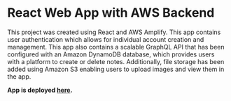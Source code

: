 # React Web App with AWS Backend

This project was created using React and AWS Amplify. This app contains user authentication which allows for individual account creation and management. This app also contains a scalable GraphQL API that has been configured with an Amazon DynamoDB database, which provides users with a platform to create or delete notes. Additionally, file storage has been added using Amazon S3 enabling users to upload images and view them in the app.

**App is deployed [here](https://main.d1rwhnhyww0m2n.amplifyapp.com/).**

